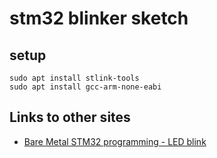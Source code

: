 # stm32 blinker sketch


## setup

```
sudo apt install stlink-tools
sudo apt install gcc-arm-none-eabi
```

## Links to other sites

* [Bare Metal STM32 programming - LED blink](https://freeelectron.ro/bare-metal-stm32-led-blink/)

